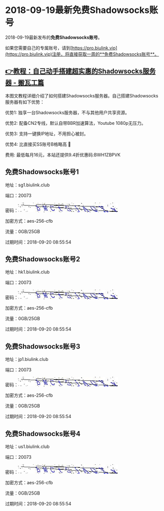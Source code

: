 # 2018-09-19最新**免费Shadowsocks账号**

2018-09-19最新发布的**免费Shadowsocks账号**。

如果您需要自己的专属账号，请到[https://pro.biulink.vip](https://pro.biulink.vip)注册，将直接获取一周的**免费Shadowsocks账号**。

## [👉教程：自己动手搭建超实惠的Shadowsocks服务器 - 搬瓦工篇](https://github.com/Biulink/ShadowsocksTutorials/blob/master/%E6%95%99%E6%82%A8%E8%87%AA%E5%B7%B1%E5%8A%A8%E6%89%8B%E6%90%AD%E5%BB%BA%E8%B6%85%E5%AE%9E%E6%83%A0%E7%9A%84Shadowsocks%E6%9C%8D%E5%8A%A1%E5%99%A8%20-%20%E6%90%AC%E7%93%A6%E5%B7%A5%E7%AF%87.md)
  
  本图文教程详细介绍了如何搭建Shadowsocks服务器。自己搭建Shadowsocks服务器有如下优势：

  优势1: 独享一台Shadowsocks服务器，不与其他用户共享资源。

  优势2: 配备CN2专线，默认自带BBR加速算法，Youtube 1080p无压力。

  优势3: 支持一键换IP地址，不用担心被封。

  优势4: 比直接买SS账号B格略高 🙂

  费用: 最低每月16元，本站还提供9.4折优惠码:BWH1ZBPVK  
## 免费Shadowsocks账号1

地址：sg1.biulink.club

端口：20073

密码：![免费Shadowsocks账号密码](../password/16c34bec-9d77-49a2-8f81-bf450c5ddeed.jpg)

加密方式：aes-256-cfb

流量：0GB/25GB

过期时间：2018-09-20 08:55:54

## 免费Shadowsocks账号2

地址：hk1.biulink.club

端口：20073

密码：![免费Shadowsocks账号密码](../password/16c34bec-9d77-49a2-8f81-bf450c5ddeed.jpg)

加密方式：aes-256-cfb

流量：0GB/25GB

过期时间：2018-09-20 08:55:54

## 免费Shadowsocks账号3

地址：jp1.biulink.club

端口：20073

密码：![免费Shadowsocks账号密码](../password/16c34bec-9d77-49a2-8f81-bf450c5ddeed.jpg)

加密方式：aes-256-cfb

流量：0GB/25GB

过期时间：2018-09-20 08:55:54

## 免费Shadowsocks账号4

地址：us1.biulink.club

端口：20073

密码：![免费Shadowsocks账号密码](../password/16c34bec-9d77-49a2-8f81-bf450c5ddeed.jpg)

加密方式：aes-256-cfb

流量：0GB/25GB

过期时间：2018-09-20 08:55:54


